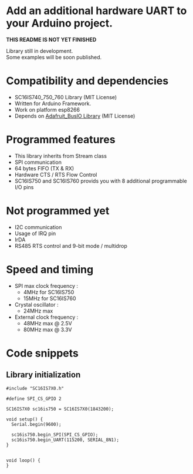 # Add an additional hardware UART to your Arduino project.


**THIS README IS NOT YET FINISHED**

Library still in development.  
Some examples will be soon published.

# Compatibility and dependencies
- SC16IS740_750_760 Library (MIT License)
- Written for Arduino Framework.
- Work on platform esp8266
- Depends on [Adafruit_BusIO Library](https://github.com/adafruit/Adafruit_BusIO) (MIT License)

# Programmed features
- This library inherits from Stream class
- SPI communication
- 64 bytes FIFO (TX & RX)
- Hardware CTS / RTS Flow Control
- SC16IS750 and SC16IS760 provids you with 8 additional programmable I/O pins

# Not programmed yet
- I2C communication
- Usage of IRQ pin
- IrDA
- RS485 RTS control and 9-bit mode / multidrop

# Speed and timing
- SPI max clock frequency :
  - 4MHz for SC16IS750
  - 15MHz for SC16IS760
- Crystal oscillator :
  - 24MHz max
- External clock frequency :
  - 48MHz max @ 2.5V
  - 80MHz max @ 3.3V


# Code snippets

## Library initialization

```
#include "SC16IS7X0.h"

#define SPI_CS_GPIO 2

SC16IS7X0 sc16is750 = SC16IS7X0(1843200);

void setup() {
  Serial.begin(9600);

  sc16is750.begin_SPI(SPI_CS_GPIO);
  sc16is750.begin_UART(115200, SERIAL_8N1);
}


void loop() {
}
```

